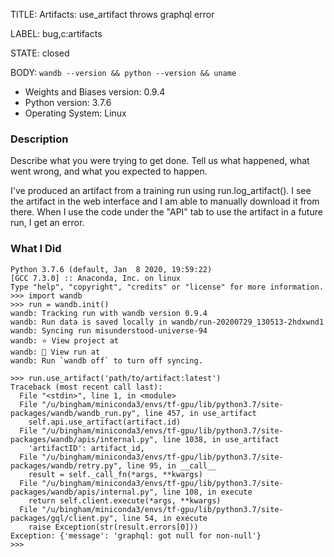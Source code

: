 TITLE:
Artifacts: use_artifact throws graphql error

LABEL:
bug,c:artifacts

STATE:
closed

BODY:
`wandb --version && python --version && uname`

* Weights and Biases version: 0.9.4
* Python version: 3.7.6
* Operating System: Linux

### Description

Describe what you were trying to get done.
Tell us what happened, what went wrong, and what you expected to happen.

I've produced an artifact from a training run using run.log_artifact().  I see the artifact in the web interface and I am able to manually download it from there.  When I use the code under the "API" tab to use the artifact in a future run, I get an error.

### What I Did

```
Python 3.7.6 (default, Jan  8 2020, 19:59:22) 
[GCC 7.3.0] :: Anaconda, Inc. on linux
Type "help", "copyright", "credits" or "license" for more information.
>>> import wandb
>>> run = wandb.init()
wandb: Tracking run with wandb version 0.9.4
wandb: Run data is saved locally in wandb/run-20200729_130513-2hdxwnd1
wandb: Syncing run misunderstood-universe-94
wandb: ⭐️ View project at 
wandb: 🚀 View run at 
wandb: Run `wandb off` to turn off syncing.

>>> run.use_artifact('path/to/artifact:latest')
Traceback (most recent call last):
  File "<stdin>", line 1, in <module>
  File "/u/bingham/miniconda3/envs/tf-gpu/lib/python3.7/site-packages/wandb/wandb_run.py", line 457, in use_artifact
    self.api.use_artifact(artifact.id)
  File "/u/bingham/miniconda3/envs/tf-gpu/lib/python3.7/site-packages/wandb/apis/internal.py", line 1038, in use_artifact
    'artifactID': artifact_id,
  File "/u/bingham/miniconda3/envs/tf-gpu/lib/python3.7/site-packages/wandb/retry.py", line 95, in __call__
    result = self._call_fn(*args, **kwargs)
  File "/u/bingham/miniconda3/envs/tf-gpu/lib/python3.7/site-packages/wandb/apis/internal.py", line 108, in execute
    return self.client.execute(*args, **kwargs)
  File "/u/bingham/miniconda3/envs/tf-gpu/lib/python3.7/site-packages/gql/client.py", line 54, in execute
    raise Exception(str(result.errors[0]))
Exception: {'message': 'graphql: got null for non-null'}
>>> 

```


